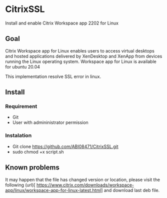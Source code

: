 # CitrixSSL

Install and enable Citrix Workspace app 2202 for Linux

## Goal

Citrix Workspace app for Linux enables users to access virtual desktops and hosted applications delivered by XenDesktop and XenApp from devices running the Linux operating system. Workspace app for Linux is available for ubuntu 20.04

This implementation resolve SSL error in linux.

## Install

### Requirement

- Git
- User with admininistrator permission

### Instalation

- Git clone https://github.com/ABI08471/CitrixSSL.git
- sudo chmod +x script.sh

## Known problems
It may happen that the file has changed version or location, please visit the following (url)[ https://www.citrix.com/downloads/workspace-app/linux/workspace-app-for-linux-latest.html] and download last deb file.
